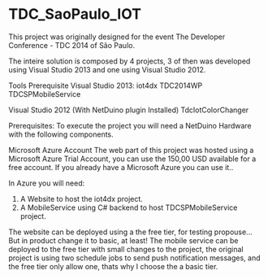 TDC_SaoPaulo_IOT
================

This project was originally designed for the event The Developer Conference - TDC 2014 of São Paulo.


The inteire solution is composed by 4 projects, 3 of then was developed using Visual Studio 2013 and one using Visual Studio 2012.

Tools Prerequisite
Visual Studio 2013:
iot4dx
TDC2014WP
TDCSPMobileService

Visual Studio 2012 (With NetDuino plugin Installed)
TdcIotColorChanger 

Prerequisites:
To execute the project you will need a NetDuino Hardware with the following components.


Microsoft Azure Account
The web part of this project was hosted using a Microsoft Azure Trial Account, you can use the 150,00 USD available for a free account.
If you already have a Microsoft Azure you can use it..

In Azure you will need:
1) A Website to host the iot4dx project.
2) A MobileService using C# backend to host TDCSPMobileService project.

The website can be deployed using a the free tier, for testing propouse... But in product change it to basic, at least!
The mobile service can be deployed to the free tier with small changes to the project, the original project is using two schedule jobs to send push notification messages, and the free tier only allow one, thats why I choose the a basic tier.



